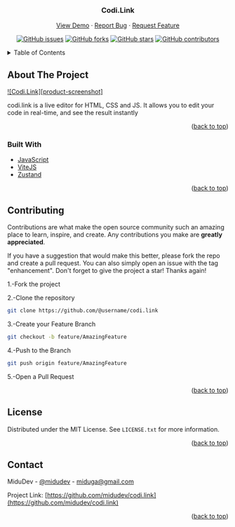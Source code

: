 <div id="top"></div>

<!-- PROJECT LOGO -->
<br />
<div align="center">

  <h3 align="center">Codi.Link</h3>

  <p align="center">
    <a href="https://codi.link">View Demo</a>
    ·
    <a href="https://github.com/midudev/codi.link/issues/new">Report Bug</a>
    ·
    <a href="https://github.com/midudev/codi.link/issues/new">Request Feature</a>
  </p>
</div>

<div align="center">

[![GitHub issues](https://img.shields.io/github/issues/midudev/codi.link)](https://github.com/midudev/codi.link/issues)
[![GitHub forks](https://img.shields.io/github/forks/midudev/codi.link)](https://github.com/midudev/codi.link/network)
[![GitHub stars](https://img.shields.io/github/stars/midudev/codi.link)](https://github.com/midudev/codi.link/stargazers)
[![GitHub contributors](https://img.shields.io/github/contributors/midudev/codi.link)](https://github.com/midudev/codi.link/graphs/contributors)

</div>
<!-- TABLE OF CONTENTS -->
<details>
  <summary>Table of Contents</summary>
  <ol>
    <li>
      <a href="#about-the-project">About The Project</a>
      <ul>
        <li><a href="#built-with">Built With</a></li>
      </ul>
    </li>
    <li><a href="#contributing">Contributing</a></li>
    <li><a href="#license">License</a></li>
    <li><a href="#contact">Contact</a></li>
    <li><a href="#acknowledgments">Acknowledgments</a></li>
  </ol>
</details>

<!-- ABOUT THE PROJECT -->

## About The Project

[![Codi.Link][product-screenshot]](https://codi.link)

codi.link is a live editor for HTML, CSS and JS. It allows you to edit your code in real-time, and see the result instantly

<p align="right">(<a href="#top">back to top</a>)</p>

### Built With

- [JavaScript]()
- [ViteJS](https://vitejs.dev)
- [Zustand](https://zustand.surge.sh)

<p align="right">(<a href="#top">back to top</a>)</p>

<!-- CONTRIBUTING -->

## Contributing

Contributions are what make the open source community such an amazing place to learn, inspire, and create. Any contributions you make are **greatly appreciated**.

If you have a suggestion that would make this better, please fork the repo and create a pull request. You can also simply open an issue with the tag "enhancement".
Don't forget to give the project a star! Thanks again!

1.-Fork the project

2.-Clone the repository

```bash
git clone https://github.com/@username/codi.link
```

3.-Create your Feature Branch

```bash
git checkout -b feature/AmazingFeature
```

4.-Push to the Branch

```bash
git push origin feature/AmazingFeature
```

5.-Open a Pull Request

<p align="right">(<a href="#top">back to top</a>)</p>

<!-- LICENSE -->

## License

Distributed under the MIT License. See `LICENSE.txt` for more information.

<p align="right">(<a href="#top">back to top</a>)</p>

<!-- CONTACT -->

## Contact

MiduDev - [@midudev](https://twitter.com/midudev) - miduga@gmail.com

Project Link: [https://github.com/midudev/codi.link](https://github.com/midudev/codi.link)

<p align="right">(<a href="#top">back to top</a>)</p>

<!-- MARKDOWN LINKS & IMAGES -->
<!-- https://www.markdownguide.org/basic-syntax/#reference-style-links -->

<!-- [contributors-shield]: https://img.shields.io/github/contributors/othneildrew/Best-README-Template.svg?style=for-the-badge
[contributors-url]: https://github.com/midudev/codi.link/graphs/contributors
[forks-shield]: https://img.shields.io/github/forks/othneildrew/Best-README-Template.svg?style=for-the-badge
[forks-url]: https://github.com/midudev/codi.link/network/members
[stars-shield]: https://img.shields.io/github/stars/othneildrew/Best-README-Template.svg?style=for-the-badge
[stars-url]: https://github.com/midudev/codi.link/stargazers
[issues-shield]: https://img.shields.io/github/issues/othneildrew/Best-README-Template.svg?style=for-the-badge
[issues-url]: https://github.com/midudev/codi.link/issues
[license-shield]: https://img.shields.io/github/license/othneildrew/Best-README-Template.svg?style=for-the-badge
[license-url]: https://github.com/midudev/codi.link/LICENSE.txt
[product-screenshot]: ./assets/screen.png -->
